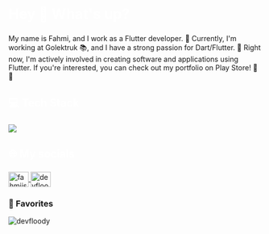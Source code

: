  <h1 align="left" style="color:white;" >Hey 👋 What's up?</h1>

###

<p align="left">My name is Fahmi, and I work as a Flutter developer. 🚀 Currently, I'm working at Golektruk 📚, and I have a strong passion for Dart/Flutter. 💙 Right now, I'm actively involved in creating software and applications using Flutter. If you're interested, you can check out my portfolio on Play Store! 📱👀</p>

###

<h2 align="left" style="color:white;" >💻 Tech Stack</h2>

###

<div align="left">
  <a href="#">
    <img src="https://skillicons.dev/icons?i=dart,flutter,firebase,supabase,figma,vscode,androidstudio,git,github&theme=dark" />
  </a>
 
</div>

###

<h2 align="left" style="color:white;" >🌐 My socials</h2>

###

<div align="left">
  <a href="https://twitter.com/fahmiismail_a" target="blank">
    <img align="center" src="https://raw.githubusercontent.com/rahuldkjain/github-profile-readme-generator/master/src/images/icons/Social/twitter.svg" alt="fahmiismail_a" height="30" width="40" />
  </a>
  <a href="https://www.youtube.com/c/devfloody" target="blank">
    <img align="center" src="https://raw.githubusercontent.com/rahuldkjain/github-profile-readme-generator/master/src/images/icons/Social/youtube.svg" alt="devfloody" height="30" width="40" />
  </a>
<!--   <a href="https://www.linkedin.com/in/amirhossein-bayat-9288a4225" target="_blank">
    <img src="https://raw.githubusercontent.com/maurodesouza/profile-readme-generator/master/src/assets/icons/social/linkedin/default.svg" width="30" height="40" alt="telegram logo"  />
  </a> -->
</div>

###

<h3 align="left">🧡 Favorites</h3>
<p><img align="left" src="https://github-readme-stats.vercel.app/api/top-langs?username=devfloody&show_icons=true&locale=en&layout=compact" alt="devfloody" /></p>
